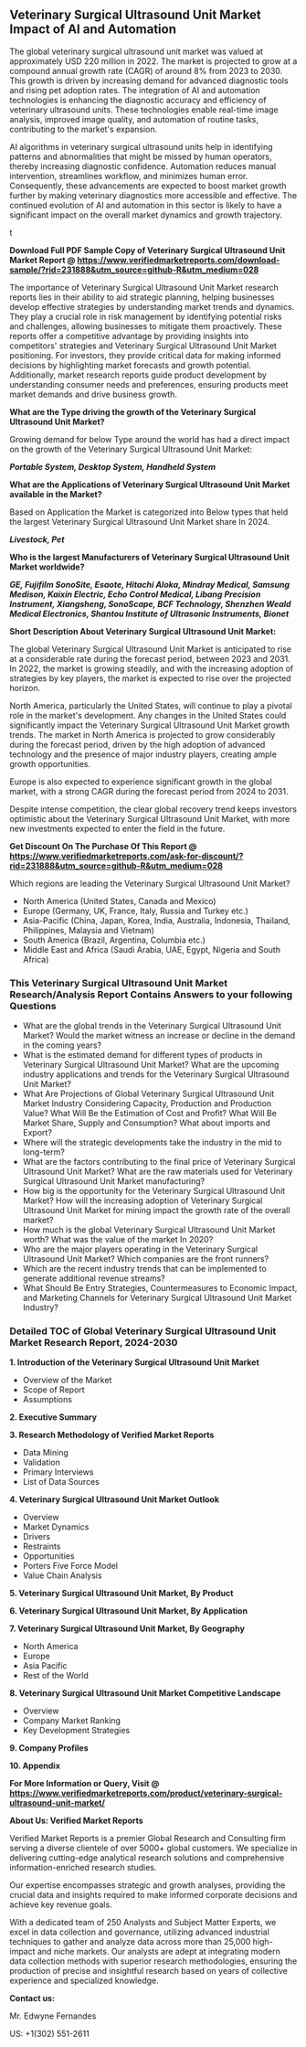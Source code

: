 <h2>Veterinary Surgical Ultrasound Unit Market Impact of AI and Automation</h2><p>The global veterinary surgical ultrasound unit market was valued at approximately USD 220 million in 2022. The market is projected to grow at a compound annual growth rate (CAGR) of around 8% from 2023 to 2030. This growth is driven by increasing demand for advanced diagnostic tools and rising pet adoption rates. The integration of AI and automation technologies is enhancing the diagnostic accuracy and efficiency of veterinary ultrasound units. These technologies enable real-time image analysis, improved image quality, and automation of routine tasks, contributing to the market's expansion.</p><p>AI algorithms in veterinary surgical ultrasound units help in identifying patterns and abnormalities that might be missed by human operators, thereby increasing diagnostic confidence. Automation reduces manual intervention, streamlines workflow, and minimizes human error. Consequently, these advancements are expected to boost market growth further by making veterinary diagnostics more accessible and effective. The continued evolution of AI and automation in this sector is likely to have a significant impact on the overall market dynamics and growth trajectory.</p>t</p><p id="" class=""><strong>Download Full PDF Sample Copy of Veterinary Surgical Ultrasound Unit Market Report @ <a href="https://www.verifiedmarketreports.com/download-sample/?rid=231888&utm_source=github-R&utm_medium=028" target="_blank">https://www.verifiedmarketreports.com/download-sample/?rid=231888&utm_source=github-R&utm_medium=028</a></strong></p><p>The importance of&nbsp;Veterinary Surgical Ultrasound Unit Market research reports lies in their ability to aid strategic planning, helping businesses develop effective strategies by understanding market trends and dynamics. They play a crucial role in risk management by identifying potential risks and challenges, allowing businesses to mitigate them proactively. These reports offer a competitive advantage by providing insights into competitors' strategies and Veterinary Surgical Ultrasound Unit Market positioning. For investors, they provide critical data for making informed decisions by highlighting market forecasts and growth potential. Additionally, market research reports guide product development by understanding consumer needs and preferences, ensuring products meet market demands and drive business growth.</p><p><strong>What are the&nbsp;Type driving the growth of the Veterinary Surgical Ultrasound Unit Market?</strong></p><p id="" class="">Growing demand for below Type around the world has had a direct impact on the growth of the Veterinary Surgical Ultrasound Unit Market:</p><em><strong>Portable System, Desktop System, Handheld System</strong></em></p><strong>What are the&nbsp;Applications&nbsp;of Veterinary Surgical Ultrasound Unit Market available in the Market?</strong></p><p id="" class="">Based on Application the Market is categorized into Below types that held the largest Veterinary Surgical Ultrasound Unit Market share In 2024.</p><em><strong>Livestock, Pet</strong></em></p><strong>Who is the largest Manufacturers of Veterinary Surgical Ultrasound Unit Market worldwide?</strong></p><p><em><strong>GE, Fujifilm SonoSite, Esaote, Hitachi Aloka, Mindray Medical, Samsung Medison, Kaixin Electric, Echo Control Medical, Libang Precision Instrument, Xiangsheng, SonoScape, BCF Technology, Shenzhen Weald Medical Electronics, Shantou Institute of Ultrasonic Instruments, Bionet</strong></em></p><p id="" class=""><strong>Short Description About Veterinary Surgical Ultrasound Unit Market:</strong></p><p>The global Veterinary Surgical Ultrasound Unit Market is anticipated to rise at a considerable rate during the forecast period, between 2023 and 2031. In 2022, the market is growing steadily, and with the increasing adoption of strategies by key players, the market is expected to rise over the projected horizon.</p><p>North America, particularly the United States, will continue to play a pivotal role in the market's development. Any changes in the United States could significantly impact the Veterinary Surgical Ultrasound Unit Market growth trends. The market in North America is projected to grow considerably during the forecast period, driven by the high adoption of advanced technology and the presence of major industry players, creating ample growth opportunities.</p><p>Europe is also expected to experience significant growth in the global market, with a strong CAGR during the forecast period from 2024 to 2031.</p><p>Despite intense competition, the clear global recovery trend keeps investors optimistic about the Veterinary Surgical Ultrasound Unit Market, with more new investments expected to enter the field in the future.</p><p id="" class=""><strong>Get Discount On The Purchase Of This Report @ <a href="https://www.verifiedmarketreports.com/ask-for-discount/?rid=231888&utm_source=github-R&utm_medium=028" target="_blank">https://www.verifiedmarketreports.com/ask-for-discount/?rid=231888&utm_source=github-R&utm_medium=028</a></strong></p>Which regions are leading the Veterinary Surgical Ultrasound Unit Market?</p><ul><li>North America (United States, Canada and Mexico)</li><li>Europe (Germany, UK, France, Italy, Russia and Turkey etc.)</li><li>Asia-Pacific (China, Japan, Korea, India, Australia, Indonesia, Thailand, Philippines, Malaysia and Vietnam)</li><li>South America (Brazil, Argentina, Columbia etc.)</li><li>Middle East and Africa (Saudi Arabia, UAE, Egypt, Nigeria and South Africa)</li></ul><h3 id="" class="">This Veterinary Surgical Ultrasound Unit Market Research/Analysis Report Contains Answers to your following Questions</h3><ul><li>What are the global trends in the Veterinary Surgical Ultrasound Unit Market? Would the market witness an increase or decline in the demand in the coming years?</li><li>What is the estimated demand for different types of products in Veterinary Surgical Ultrasound Unit Market? What are the upcoming industry applications and trends for the Veterinary Surgical Ultrasound Unit Market?</li><li>What Are Projections of Global Veterinary Surgical Ultrasound Unit Market Industry Considering Capacity, Production and Production Value? What Will Be the Estimation of Cost and Profit? What Will Be Market Share, Supply and Consumption? What about imports and Export?</li><li>Where will the strategic developments take the industry in the mid to long-term?</li><li>What are the factors contributing to the final price of Veterinary Surgical Ultrasound Unit Market? What are the raw materials used for Veterinary Surgical Ultrasound Unit Market manufacturing?</li><li>How big is the opportunity for the Veterinary Surgical Ultrasound Unit Market? How will the increasing adoption of Veterinary Surgical Ultrasound Unit Market for mining impact the growth rate of the overall market?</li><li>How much is the global Veterinary Surgical Ultrasound Unit Market worth? What was the value of the market In 2020?</li><li>Who are the major players operating in the Veterinary Surgical Ultrasound Unit Market? Which companies are the front runners?</li><li>Which are the recent industry trends that can be implemented to generate additional revenue streams?</li><li>What Should Be Entry Strategies, Countermeasures to Economic Impact, and Marketing Channels for Veterinary Surgical Ultrasound Unit Market Industry?</li></ul><h3 id="" class="">Detailed TOC of Global Veterinary Surgical Ultrasound Unit Market Research Report, 2024-2030</h3><p id="" class=""><strong>1. Introduction of the Veterinary Surgical Ultrasound Unit Market</strong></p><ul><li>Overview of the Market</li><li>Scope of Report</li><li>Assumptions</li></ul><p id="" class=""><strong>2. Executive Summary</strong></p><p id="" class=""><strong>3. Research Methodology of Verified Market Reports</strong></p><ul><li>Data Mining</li><li>Validation</li><li>Primary Interviews</li><li>List of Data Sources</li></ul><p id="" class=""><strong>4. Veterinary Surgical Ultrasound Unit Market Outlook</strong></p><ul><li>Overview</li><li>Market Dynamics</li><li>Drivers</li><li>Restraints</li><li>Opportunities</li><li>Porters Five Force Model</li><li>Value Chain Analysis</li></ul><p id="" class=""><strong>5. Veterinary Surgical Ultrasound Unit Market, By Product</strong></p><p id="" class=""><strong>6. Veterinary Surgical Ultrasound Unit Market, By Application</strong></p><p id="" class=""><strong>7. Veterinary Surgical Ultrasound Unit Market, By Geography</strong></p><ul><li>North America</li><li>Europe</li><li>Asia Pacific</li><li>Rest of the World</li></ul><p id="" class=""><strong>8. Veterinary Surgical Ultrasound Unit Market Competitive Landscape</strong></p><ul><li>Overview</li><li>Company Market Ranking</li><li>Key Development Strategies</li></ul><p id="" class=""><strong>9. Company Profiles</strong></p><p id="" class=""><strong>10. Appendix</strong></p><p id="" class=""><strong>For More Information or Query, Visit @ <a href="https://www.verifiedmarketreports.com/product/veterinary-surgical-ultrasound-unit-market/" target="_blank">https://www.verifiedmarketreports.com/product/veterinary-surgical-ultrasound-unit-market/</a></strong></p><p id="" class=""><strong>About Us: Verified Market Reports</strong></p><p id="" class="">Verified Market Reports is a premier Global Research and Consulting firm serving a diverse clientele of over 5000+ global customers. We specialize in delivering cutting-edge analytical research solutions and comprehensive information-enriched research studies.</p><p id="" class="">Our expertise encompasses strategic and growth analyses, providing the crucial data and insights required to make informed corporate decisions and achieve key revenue goals.</p><p id="" class="">With a dedicated team of 250 Analysts and Subject Matter Experts, we excel in data collection and governance, utilizing advanced industrial techniques to gather and analyze data across more than 25,000 high-impact and niche markets. Our analysts are adept at integrating modern data collection methods with superior research methodologies, ensuring the production of precise and insightful research based on years of collective experience and specialized knowledge.</p><p id="" class=""><strong>Contact us:</strong></p><p id="" class="">Mr. Edwyne Fernandes</p><p id="" class="">US: +1(302) 551-2611</p>